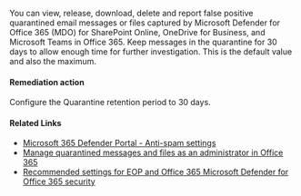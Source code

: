You can view, release, download, delete and report false positive quarantined email messages or files captured by Microsoft Defender for Office 365 (MDO) for SharePoint Online, OneDrive for Business, and Microsoft Teams in Office 365. Keep messages in the quarantine for 30 days to allow enough time for further investigation. This is the default value and also the maximum.

#### Remediation action
Configure the Quarantine retention period to 30 days.

#### Related Links

* [Microsoft 365 Defender Portal - Anti-spam settings](https://security.microsoft.com/antispam) 
* [Manage quarantined messages and files as an administrator in Office 365](https://aka.ms/orca-antispam-docs-6) 
* [Recommended settings for EOP and Office 365 Microsoft Defender for Office 365 security](https://aka.ms/orca-atpp-docs-6)
